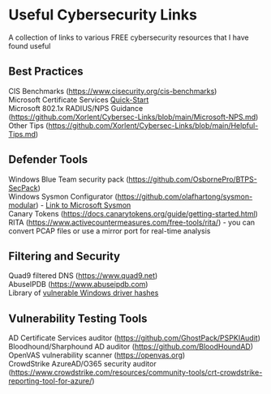 # Useful Cybersecurity Links
A collection of links to various FREE cybersecurity resources that I have found useful  
  
## Best Practices
CIS Benchmarks (https://www.cisecurity.org/cis-benchmarks)  
Microsoft Certificate Services [Quick-Start](https://sqldeep.com/how-to-install-and-configure-microsoft-certification-authority-ca-services/)  
Microsoft 802.1x RADIUS/NPS Guidance (https://github.com/Xorlent/Cybersec-Links/blob/main/Microsoft-NPS.md)  
Other Tips (https://github.com/Xorlent/Cybersec-Links/blob/main/Helpful-Tips.md)

## Defender Tools
Windows Blue Team security pack (https://github.com/OsbornePro/BTPS-SecPack)  
Windows Sysmon Configurator (https://github.com/olafhartong/sysmon-modular) - [Link to Microsoft Sysmon](https://learn.microsoft.com/en-us/sysinternals/downloads/sysmon)  
Canary Tokens (https://docs.canarytokens.org/guide/getting-started.html)  
RITA (https://www.activecountermeasures.com/free-tools/rita/) - you can convert PCAP files or use a mirror port for real-time analysis  

## Filtering and Security
Quad9 filtered DNS (https://www.quad9.net)  
AbuseIPDB (https://www.abuseipdb.com)  
Library of [vulnerable Windows driver hashes](https://github.com/magicsword-io/LOLDrivers)  

## Vulnerability Testing Tools
AD Certificate Services auditor (https://github.com/GhostPack/PSPKIAudit)  
Bloodhound/Sharphound AD auditor (https://github.com/BloodHoundAD)  
OpenVAS vulnerability scanner (https://openvas.org)  
CrowdStrike AzureAD/O365 security auditor (https://www.crowdstrike.com/resources/community-tools/crt-crowdstrike-reporting-tool-for-azure/)  
